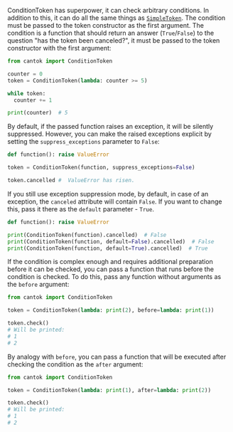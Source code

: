ConditionToken has superpower, it can check arbitrary conditions. In addition to this, it can do all the same things as [`SimpleToken`](/types_of_tokens/SimpleToken/). The condition must be passed to the token constructor as the first argument. The condition is a function that should return an answer (`True`/`False`) to the question "has the token been canceled?", it must be passed to the token constructor with the first argument:

```python
from cantok import ConditionToken

counter = 0
token = ConditionToken(lambda: counter >= 5)

while token:
  counter += 1

print(counter)  # 5
```

By default, if the passed function raises an exception, it will be silently suppressed. However, you can make the raised exceptions explicit by setting the `suppress_exceptions` parameter to `False`:

```python
def function(): raise ValueError

token = ConditionToken(function, suppress_exceptions=False)

token.cancelled #  ValueError has risen.
```

If you still use exception suppression mode, by default, in case of an exception, the `canceled` attribute will contain `False`. If you want to change this, pass it there as the `default` parameter - `True`.

```python
def function(): raise ValueError

print(ConditionToken(function).cancelled)  # False
print(ConditionToken(function, default=False).cancelled)  # False
print(ConditionToken(function, default=True).cancelled)  # True
```

If the condition is complex enough and requires additional preparation before it can be checked, you can pass a function that runs before the condition is checked. To do this, pass any function without arguments as the `before` argument:

```python
from cantok import ConditionToken

token = ConditionToken(lambda: print(2), before=lambda: print(1))

token.check()
# Will be printed:
# 1
# 2
```

By analogy with `before`, you can pass a function that will be executed after checking the condition as the `after` argument:

```python
from cantok import ConditionToken

token = ConditionToken(lambda: print(1), after=lambda: print(2))

token.check()
# Will be printed:
# 1
# 2
```
